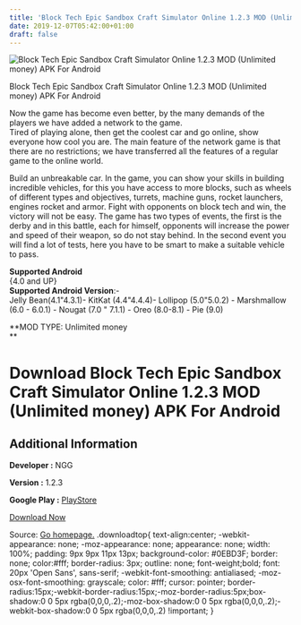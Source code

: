 ```yaml
---
title: 'Block Tech Epic Sandbox Craft Simulator Online 1.2.3 MOD (Unlimited money) APK For Android'
date: 2019-12-07T05:42:00+01:00
draft: false
---
```


![Block Tech Epic Sandbox Craft Simulator Online 1.2.3 MOD (Unlimited money) APK For Android](https://i0.wp.com/apkhome.net/wp-content/uploads/2019/12/Block-Tech-Epic-Sandbox-Craft-Simulator-Online-1.2.3-MOD-Unlimited-money.png "Block Tech Epic Sandbox Craft Simulator Online 1.2.3 MOD (Unlimited money) APK For Android")

  

Block Tech Epic Sandbox Craft Simulator Online 1.2.3 MOD (Unlimited money) APK For Android

Now the game has become even better, by the many demands of the players we have added a network to the game.  
Tired of playing alone, then get the coolest car and go online, show everyone how cool you are. The main feature of the network game is that there are no restrictions; we have transferred all the features of a regular game to the online world.

Build an unbreakable car. In the game, you can show your skills in building incredible vehicles, for this you have access to more blocks, such as wheels of different types and objectives, turrets, machine guns, rocket launchers, engines rocket and armor. Fight with opponents on block tech and win, the victory will not be easy. The game has two types of events, the first is the derby and in this battle, each for himself, opponents will increase the power and speed of their weapon, so do not stay behind. In the second event you will find a lot of tests, here you have to be smart to make a suitable vehicle to pass.

**Supported Android**  
{4.0 and UP}  
**Supported Android Version**:-  
Jelly Bean(4.1"4.3.1)- KitKat (4.4"4.4.4)- Lollipop (5.0"5.0.2) - Marshmallow (6.0 - 6.0.1) - Nougat (7.0 " 7.1.1) - Oreo (8.0-8.1) - Pie (9.0)

**MOD TYPE: Unlimited money  
**

Download Block Tech Epic Sandbox Craft Simulator Online 1.2.3 MOD (Unlimited money) APK For Android
===================================================================================================

Additional Information
----------------------

**Developer :** NGG

**Version :** 1.2.3

**Google Play :** [PlayStore](https://play.google.com/store/apps/details?id=com.NGG.BlockTech)

  

[Download Now](https://store4app.co/post/block-tech-epic-sandbox-craft-simulator-online-1-2-3-mod-unlimited-money-apk-for-android_1575693495)

  
Source: [Go homepage.](https://store4app.co/post/block-tech-epic-sandbox-craft-simulator-online-1-2-3-mod-unlimited-money-apk-for-android_1575693495) .downloadtop{ text-align:center; -webkit-appearance: none; -moz-appearance: none; appearance: none; width: 100%; padding: 9px 9px 11px 13px; background-color: #0EBD3F; border: none; color:#fff; border-radius: 3px; outline: none; font-weight;bold; font: 20px 'Open Sans', sans-serif; -webkit-font-smoothing: antialiased; -moz-osx-font-smoothing: grayscale; color: #fff; cursor: pointer; border-radius:15px;-webkit-border-radius:15px;-moz-border-radius:5px;box-shadow:0 0 5px rgba(0,0,0,.2);-moz-box-shadow:0 0 5px rgba(0,0,0,.2);-webkit-box-shadow:0 0 5px rgba(0,0,0,.2) !important; }